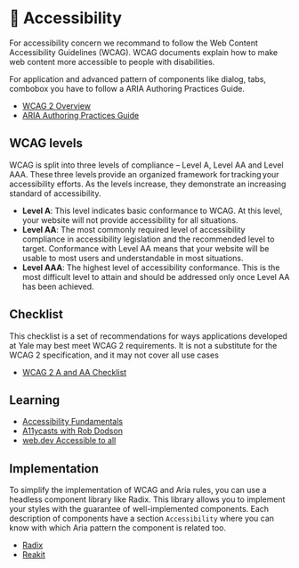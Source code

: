 # 🧪 Accessibility

For accessibility concern we recommand to follow the Web Content Accessibility Guidelines (WCAG). WCAG documents explain how to make web content more accessible to people with disabilities.

For application and advanced pattern of components like dialog, tabs, combobox you have to follow a ARIA Authoring Practices Guide.

- [WCAG 2 Overview](https://www.w3.org/WAI/standards-guidelines/wcag/)
- [ARIA Authoring Practices Guide](https://www.w3.org/WAI/ARIA/apg/)

## WCAG levels
WCAG is split into three levels of compliance – Level A, Level AA and Level AAA. These three levels provide an organized framework for tracking your accessibility efforts. As the levels increase, they demonstrate an increasing standard of accessibility.

- **Level A**: This level indicates basic conformance to WCAG. At this level, your website will not provide accessibility for all situations.
- **Level AA**: The most commonly required level of accessibility compliance in accessibility legislation and the recommended level to target. Conformance with Level AA means that your website will be usable to most users and understandable in most situations.
- **Level AAA**: The highest level of accessibility conformance. This is the most difficult level to attain and should be addressed only once Level AA has been achieved.

## Checklist
This checklist is a set of recommendations for ways applications developed at Yale may best meet WCAG 2 requirements. It is not a substitute for the WCAG 2 specification, and it may not cover all use cases
- [WCAG 2 A and AA Checklist](https://usability.yale.edu/web-accessibility/articles/wcag2-checklist)

## Learning
- [Accessibility Fundamentals](https://www.w3.org/WAI/fundamentals/accessibility-intro/)
- [A11ycasts with Rob Dodson](https://www.youtube.com/playlist?list=PLNYkxOF6rcICWx0C9LVWWVqvHlYJyqw7g)
- [web.dev Accessible to all](https://web.dev/accessible/)

## Implementation

To simplify the implementation of WCAG and Aria rules, you can use a headless component library like Radix. This library allows you to implement your styles with the guarantee of well-implemented components.
Each description of components have a section `Accessibility` where you can know with which Aria pattern the component is related too.

- [Radix](https://www.radix-ui.com/)
- [Reakit](https://reakit.io/)
